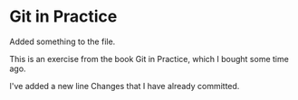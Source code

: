 Git in Practice
===============

Added something to the file.

This is an exercise from the book Git in Practice, which I bought some time ago.

I've added a new line
Changes that I have already committed.

